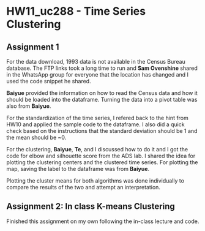 # HW11_uc288 - Time Series Clustering

## Assignment 1
For the data download, 1993 data is not available in the Census Bureau database. The FTP links took a long time to run and **Sam Ovenshine** shared in the WhatsApp group for everyone that the location has changed and I used the code snippet he shared.

**Baiyue** provided the information on how to read the Census data and how it should be loaded into the dataframe. Turning the data into a pivot table was also from **Baiyue**.

For the standardization of the time series, I refered back to the hint from HW10 and applied the sample code to the dataframe. I also did a quick check based on the instructions that the standard deviation should be 1 and the mean should be ~0.

For the clustering, **Baiyue**, **Te**, and I discussed how to do it and I got the code for elbow and silhouette score from the ADS lab. I shared the idea for plotting the clustering centers and the clustered time series. For plotting the map, saving the label to the dataframe was from **Baiyue**.

Plotting the cluster means for both algorithms was done individually to compare the results of the two and attempt an interpretation.

## Assignment 2: In class K-means Clustering
Finished this assignment on my own following the in-class lecture and code.
